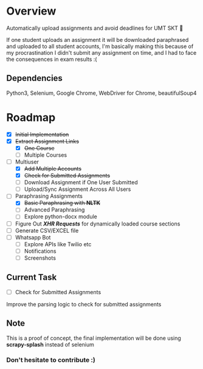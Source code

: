 

# Overview
Automatically upload assignments and avoid deadlines for UMT SKT 🙂 <br>

If one student uploads an assignment it will be downloaded paraphrased and uploaded to all student accounts, I'm basically making this because of my procrastination I didn't submit any assignment on time, and I had to face the consequences in exam results :(


<h2> Dependencies </h2>
Python3,
Selenium,
Google Chrome,
WebDriver for Chrome,
beautifulSoup4


<br>


# Roadmap

- [x] ~~Initial Implementation~~
- [x] ~~Extract Assignment Links~~
  - [x] ~~One Course~~
  - [ ] Multiple Courses
- [ ] Multiuser
  - [x] ~~Add Multiple Accounts~~ 
  - [x] ~~Check for Submitted Assignments~~
  - [ ] Download Assignment if One User Submitted
  - [ ] Upload/Sync Assignment Across All Users
- [ ] Paraphrasing Assignments
  - [x] ~~Basic Paraphrasing with <b>NLTK</b>~~
  - [ ] Advanced Paraphrasing
  - [ ] Explore python-docx module
- [ ] Figure Out <i><b>XHR Requests</b></i> for dynamically loaded course sections
- [ ] Generate CSV/EXCEL file
- [ ] Whatsapp Bot
  - [ ] Explore APIs like Twilio etc
  - [ ] Notifications
  - [ ] Screenshots

 <h2> Current Task </h2>
 
 - [ ] Check for Submitted Assignments
 
 Improve the parsing logic to check for submitted assignments
 <h2> Note </h2>
 This is a proof of concept, the final implementation will be done using <b>scrapy-splash</b> instead of selenium

<h3> Don't hesitate to contribute :) </h3>
